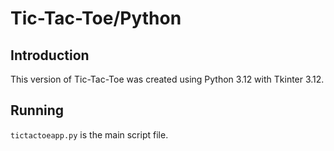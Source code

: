 # Tic-Tac-Toe/Python

## Introduction
This version of Tic-Tac-Toe was created using Python 3.12 with Tkinter 3.12.

## Running

`tictactoeapp.py` is the main script file.